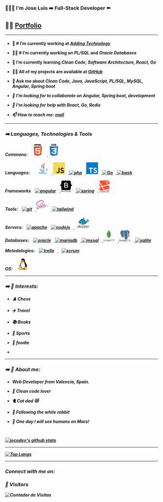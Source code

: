 <h3 align="left">👨🏻‍💻 I'm Jose Luis <span> ➡️ Full-Stack Developer ⬅️</span></h3>

##  📣🆕 [Portfolio](https://joseluiscoloma.github.io/portfolio)

<hr/>

<h4 align="left">
  
- 🔭 # I’m currently working at <i>[Adding Technology](https://www.addingtechnology.es//)</i>

- 👨‍💻 # I’m currently working on <b><i>PL/SQL</i></b> and <b><i>Oracle Databases</i></b>

- 🌱 I’m currently learning <b><i>Clean Code, Software Architecture, React, Go</b></i>

- 👨‍💻 All of my projects are available at <i>[GitHub](https://github.com/JoseLuisColoma)</i>

- 💬 Ask me about <b><i>Clean Code, Java, JavaScript, PL/SQL, MySQL, Angular, Spring boot<b><i>

- 👯 I’m looking for to collaborate on Angular, Spring boot, development
  
- 🤔 I’m looking for help with React, Go, Redis
  
- 📫 How to reach me: <i>[mail](colomatormojl@gmail.com)</i>

<hr>

<h3> ➡️ Languages, Technologies & Tools</h3>

<div> Commons:
  <a href="https://www.w3.org/html/" target="_blank" rel="noreferrer"> 
    <img src="https://raw.githubusercontent.com/devicons/devicon/master/icons/html5/html5-original-wordmark.svg" alt="html5" width="40" height="40"  style="margin-left: 10px; margin-right: 10px;"/> 
  </a> 
 <a href="https://www.w3schools.com/css/" target="_blank" rel="noreferrer"> 
    <img src="https://raw.githubusercontent.com/devicons/devicon/master/icons/css3/css3-original-wordmark.svg" alt="css3" width="40" height="40" style="margin-right: 10px;"/> 
  </a> 
</div>

<br>

<div>Languages:
  <a href="https://www.java.com" target="_blank" rel="noreferrer"> 
    <img src="https://raw.githubusercontent.com/devicons/devicon/master/icons/java/java-original.svg" alt="java" width="40" height="40" style="margin-left:20px; margin-right: 10px;"/> 
  </a> 
  <a href="https://developer.mozilla.org/en-US/docs/Web/JavaScript" target="_blank" rel="noreferrer"> 
    <img src="https://raw.githubusercontent.com/devicons/devicon/master/icons/javascript/javascript-original.svg" alt="javascript" width="40" height="40" style="margin-right: 10px;"/> 
  </a> 
    <a href="https://www.php.net" target="_blank" rel="noreferrer"> 
    <img src="https://www.vectorlogo.zone/logos/php/php-vertical.svg" alt="php" width="50" height="40" style="margin-right: 10px;"/> 
  </a> 
  <a href="https://www.typescriptlang.org/" target="_blank" rel="noreferrer"> 
    <img src="https://raw.githubusercontent.com/devicons/devicon/master/icons/typescript/typescript-original.svg" alt="typescript" width="40" height="40" style="margin-right: 10px;"/>
  </a> 
    <a href="https://es.wikipedia.org/wiki/Go_(lenguaje_de_programaci%C3%B3n" target="_blank" rel="noreferrer"> 
      <img src="https://www.vectorlogo.zone/logos/golang/golang-ar21.svg" alt="Go" width="80" height="40" style="margin-right: 10px;"/>
  </a> 
   <a href="https://www.gnu.org/software/bash/" target="_blank" rel="noreferrer"> 
    <img src="https://www.vectorlogo.zone/logos/gnu_bash/gnu_bash-ar21.svg" alt="bash" width="100" height="40" style="margin-right: 10px;"/> 
  </a> 
</div>

<br>

<div>Frameworks
  <a href="https://angular.io" target="_blank" rel="noreferrer"> 
    <img src="https://angular.io/assets/images/logos/angular/angular.svg" alt="angular" width="40" height="40" style="margin-left: 10px;margin-right: 10px;"/> </a>
  <a href="https://getbootstrap.com" target="_blank" rel="noreferrer"> 
    <img src="https://raw.githubusercontent.com/devicons/devicon/master/icons/bootstrap/bootstrap-plain-wordmark.svg" alt="bootstrap" width="40" height="40" style="margin-right: 10px;"/> 
  </a> 
    <a href="https://spring.io/" target="_blank" rel="noreferrer"> 
    <img src="https://www.vectorlogo.zone/logos/springio/springio-icon.svg" alt="spring" width="40" height="40" style="margin-right: 10px;"/>
  </a> 
    <a href="https://laravel.com/" target="_blank" rel="noreferrer"> 
    <img src="https://raw.githubusercontent.com/devicons/devicon/master/icons/laravel/laravel-plain-wordmark.svg" alt="laravel" width="40" height="40" style="margin-right: 10px;"/> 
  </a> 
</div>

<br>

<div>Tools:
  <a href="https://git-scm.com/" target="_blank" rel="noreferrer"> 
    <img src="https://www.vectorlogo.zone/logos/git-scm/git-scm-icon.svg" alt="git" width="40" height="40" style="margin-left: 10px; margin-right: 10px;"/>
  </a> 
    <a href="https://sass-lang.com" target="_blank" rel="noreferrer"> 
    <img src="https://raw.githubusercontent.com/devicons/devicon/master/icons/sass/sass-original.svg" alt="sass" width="40" height="40" style="margin-right: 10px;"/>
  </a> 
    <a href="https://tailwindcss.com/" target="_blank" rel="noreferrer"> 
    <img src="https://www.vectorlogo.zone/logos/tailwindcss/tailwindcss-icon.svg" alt="tailwind" width="40" height="40" style="margin-right: 10px;"/> 
  </a> 
</div>

<br>

<div>Servers:
  <a href="https://www.apache.com/" target="_blank" rel="noreferrer"> 
    <img src="https://www.vectorlogo.zone/logos/apache/apache-official.svg" alt="apache" width="80" height="40" style="margin-left: 
 10px; margin-right: 10px"/> 
  </a> 
  <a href="https://www.docker.com/" target="_blank" rel="noreferrer"> 
    <img src="https://www.vectorlogo.zone/logos/nodejs/nodejs-ar21.svg" alt="nodejs" width="80" height="50" style="margin-right: 10px;"/> 
  </a>
    <a href="https://www.docker.com/" target="_blank" rel="noreferrer"> 
    <img src="https://raw.githubusercontent.com/devicons/devicon/master/icons/docker/docker-original-wordmark.svg" alt="docker" width="40" height="40" style="margin-left: 
 10px; margin-right: 10px;"/> 
  </a> 
  
 <br>
       
 <div>Databases:
  <a href="https://www.oracle.com/" target="_blank" rel="noreferrer"> 
    <img src="https://www.vectorlogo.zone/logos/oracle/oracle-ar21.svg" alt="oracle" width="70" height="40" style="margin-left: 10px; margin-right: 10px;"/> 
  </a> 
  <a href="https://mariadb.org/" target="_blank" rel="noreferrer"> 
    <img src="https://www.vectorlogo.zone/logos/mariadb/mariadb-icon.svg" alt="mariadb" width="40" height="40" style="margin-right: 10px;"/>
  </a>
   <a href="https://www.microsoft.com/en-us/sql-server" target="_blank" rel="noreferrer"> 
    <img src="https://www.svgrepo.com/show/303229/microsoft-sql-server-logo.svg" alt="mssql" width="40" height="40" style="margin-right: 10px;"/>
  </a> 
   </a> <a href="https://www.mongodb.com/" target="_blank" rel="noreferrer"> 
    <img src="https://raw.githubusercontent.com/devicons/devicon/master/icons/mongodb/mongodb-original-wordmark.svg" alt="mongodb" width="40" height="40" style="margin-right: 10px;"/> 
  </a>
  <a href="https://www.postgresql.org" target="_blank" rel="noreferrer"> 
    <img src="https://raw.githubusercontent.com/devicons/devicon/master/icons/postgresql/postgresql-original-wordmark.svg" alt="postgresql" width="40" height="40" style="margin-right: 10px;"/> 
  </a> 
   <a href="https://www.sqlite.org/" target="_blank" rel="noreferrer"> 
      <img src="https://www.vectorlogo.zone/logos/sqlite/sqlite-icon.svg" alt="sqlite" width="40" height="40" style="margin-right: 10px;"/> 
  </a> 
<div>
  
<br>

<div>Metodologies:
  <a href="https://www.trello.com" target="_blank" rel="noreferrer"> 
    <img src="https://www.vectorlogo.zone/logos/trello/trello-ar21.svg" alt="trello" width="70" height="40" style="margin-left: 10px; margin-right: 10px;"/> 
  </a>
    <a href="https://www.scrum.org" target="_blank" rel="noreferrer"> 
    <img src="https://github.com/JoseLuisColoma/contador.html/scrum-svgrepo-com.svg" alt="scrum" width="50" height="40" style="margin-left: 10px; margin-right: 10px;"/> 
  </a>
  
</div>

<br>

<div>OS:
  <a href="https://www.linux.org/" target="_blank" rel="noreferrer"> 
    <img src="https://raw.githubusercontent.com/devicons/devicon/master/icons/linux/linux-original.svg" alt="linux" width="40" height="40" style="margin-left: 10px; margin-right: 10px;"/> 
  </a>
</div>
  
<hr>
  
<div>
  
<h3> ➡️ 🥰 Interests:</h3>

- ♟️ Chess
  
- ✈️ Travel
  
- 📚 Books
  
- 🏀 Sports
  
- 🐄 foodie
- 
<hr>

<h3>➡️ 🤔 About me:</h3>

- Web Developer from Valencia, Spain.

- 💙 Clean code lover
  
- 🐈 Cat dad 😻
  
- 🐇 Following the white rabbit
  
- 🚀 One day I will see humans on Mars!

</div>

<br>

[![jocodev's github stats](https://github-readme-stats.vercel.app/api?username=JoseLuisColoma&show_icons=true&title_color=2257EA&icon_color=2257EA&bg_color=f7f7f7)](https://github.com/JoseLuisCololma/github-readme-stats)

<hr>

[![Top Langs](https://github-readme-stats.vercel.app/api/top-langs/?username=JoseLuisColoma&title_color=2257EA&bg_color=f7f7f7&hide=html,css)](https://github.com/JoseLuisColoma/github-readme-stats)
  
<hr/>

<h3>Connect with me on:</h3>

<h3>👀 Visitors</h3>
<img src="https://profile-counter.glitch.me/JoseLuisColoma/count.svg" alt="Contador de Visitas">




